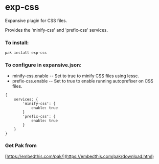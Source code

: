 exp-css
===

Expansive plugin for CSS files.

Provides the 'minify-css' and 'prefix-css' services.

### To install:

    pak install exp-css

### To configure in expansive.json:

* minify-css.enable -- Set to true to minify CSS files using lessc.
* prefix-css.enable -- Set to true to enable running autoprefixer on CSS files.


```
{
    services: {
        'minify-css': {
            enable: true
        }
        'prefix-css': {
            enable: true
        }
    }
}
```

### Get Pak from

[https://embedthis.com/pak/](https://embedthis.com/pak/download.html)
